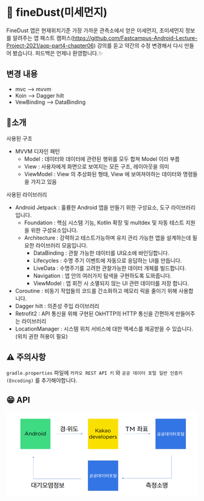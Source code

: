 👀 fineDust(미세먼지)
=================

FineDust 앱은 현재위치기준 가장 가까운 관측소에서 얻은 미세먼지, 초미세먼지 정보를 알려주는 앱
패스트 캠퍼스(https://github.com/Fastcampus-Android-Lecture-Project-2021/aop-part4-chapter06) 강의를 듣고 약간의 수정 변경해서 다시 만들어 봤습니다.
피드백은 언제나 환영합니다.✨

변경 내용
------------
* mvc  --> mvvm
* Koin --> Dagger hilt
* VewBinding --> DataBinding

🙌소개
------------
사용된 구조

* MVVM 디자인 패턴
  * Model : 데이터와 데이터에 관련된 행위를 모두 합쳐 Model 이라 부름
  * View : 사용자에게 화면으로 보여지는 모든 구조, 레이아웃을 의미
  * ViewModel : View 의 추상화된 형태, View 에 보여져야하는 데이터와 명령들을 가지고 있음

사용된 라이브러리
* Android Jetpack : 훌륭한 Android 앱을 만들기 위한 구성요소, 도구 라이브러리 입니다.
  * Foundation : 핵심 시스템 기능, Kotlin 확장 및 multdex 및 자동 테스트 지원을 위한 구성요소입니다.
  * Architecture : 강력하고 테스트가능하며 유지 관리 가능한 앱을 설계하는데 필요한 라이브러리 모음입니다.
    * DataBinding : 관찰 가능한 데이터를 UI요소에 바인딩합니다.
    * Lifecycles : 수명 주기 이벤트에 자동으로 응답하는 UI를 만듭니다.
    * LiveData : 수명주기를 고려한 관찰가능한 데이터 개체를 빌드합니다.
    * Navigation : 앱 안의 여러가지 탐색을 구현하도록 도와줍니다.
    * ViewModel : 앱 회전 시 소멸되지 않는 UI 관련 데이터를 저장 합니다. 
* Coroutine : 비동기 작업들의 코드를 간소화하고 메모리 릭을 줄이기 위해 사용합니다. 
* Dagger hilt : 의존성 주입 라이브러리
* Retrofit2 : API 통신을 위해 구현된 OkHTTP의 HTTP 통신을 간편하게 만들어주는 라이브러리
* LocationManager : 시스템 위치 서비스에 대한 액세스를 제공받을 수 있습니다.(위치 권한 허용이 필요)


## ⚠️ 주의사항
`gradle.properties` 파일에 `카카오 REST API 키` 와 `공공 데이터 포털 일반 인증키(Encoding)` 를 추가해야합니다.

## 😁 API 
![화면1](screenshots/screenshot1.png "화면1")


